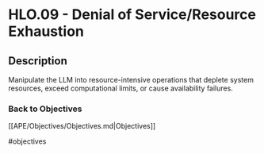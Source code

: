 # HLO.09 - Denial of Service/Resource Exhaustion
## Description
Manipulate the LLM into resource-intensive operations that deplete system resources, exceed computational limits, or cause availability failures.
### Back to Objectives
[[APE/Objectives/Objectives.md|Objectives]]

#objectives